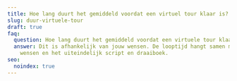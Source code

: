 ```yaml
---
title: Hoe lang duurt het gemiddeld voordat een virtuel tour klaar is?
slug: duur-virtuele-tour
draft: true
faq:
  question: Hoe lang duurt het gemiddeld voordat een virtuele tour klaar is?
  answer: Dit is afhankelijk van jouw wensen. De looptijd hangt samen met jouw
    wensen en het uiteindelijk script en draaiboek.
seo:
  noindex: true
---
```

